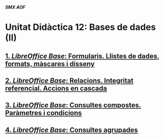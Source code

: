 ***SMX AOF***

# Unitat Didàctica 12: Bases de dades (II)

## [1. *LibreOffice Base*: Formularis. Llistes de dades, formats, màscares i disseny](db01_froms_dropdown_mask.ca)

## [2. *LibreOffice Base*: Relacions. Integritat referencial. Accions en cascada](db02_referential_integrity.ca)

## [3. *LibreOffice Base*: Consultes compostes. Paràmetres i condicions](db03_query_arguments.ca)

## [4. *LibreOffice Base*: Consultes agrupades](db04_query_functions.ca)
